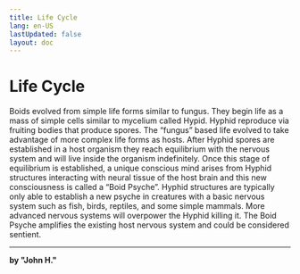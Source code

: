```yaml
---
title: Life Cycle
lang: en-US
lastUpdated: false
layout: doc
---
```


# Life Cycle
Boids evolved from simple life forms similar to fungus. They begin life as a mass of simple cells similar to mycelium called Hypid. Hyphid reproduce via fruiting bodies that produce spores. The “fungus” based life evolved to take advantage of more complex life forms as hosts. After Hyphid spores are established in a host organism they reach equilibrium with the nervous system and will live inside the organism indefinitely. Once this stage of equilibrium is established, a unique conscious mind arises from Hyphid structures interacting with neural tissue of the host brain and this new consciousness is called a “Boid Psyche”. Hyphid structures are typically only able to establish a new psyche in creatures with a basic nervous system such as fish, birds, reptiles, and some simple mammals. More advanced nervous systems will overpower the Hyphid killing it. The Boid Psyche amplifies the existing host nervous system and could be considered sentient.

___
**by "John H."**